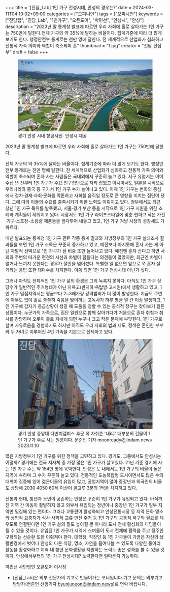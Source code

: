+++
title = '[진담_Lab] 1인 가구 전성시대, 안성의 경우는?'
date = 2024-03-11T04:10:02+09:00
categories = ["오피니언"]
tags = ["오피니언"]
keywords = ["진담랩", "진담_Lab", "1인가구", "오픈도어", "박민선", "안성시", "안성"]
description = "2023년 말 통계청 발표에 따르면 우리 사회에 홀로 살아가는 1인 가구는 750만에 달한다.전체 가구의 약 35%에 달하는 비율이다. 집계기준에 따라 더 많게 보기도 한다. 행정안전부 통계로는 천만 명에 달한다. 전 세계적으로 산업화가 심화하고 전통적 가족 의미와 역할이 축소되며 혼"
thumbnail = "1.jpg"
creator = "진담 편집부"
draft = false
+++

<figure>
  <img src="1.jpg" alt="no image" />
  <figcaption>경기 안성 시내 항공사진. 안성시 제공</figcaption>
</figure>


2023년 말 통계청 발표에 따르면 우리 사회에 홀로 살아가는 1인 가구는 750만에 달한다.

전체 가구의 약 35%에 달하는 비율이다. 집계기준에 따라 더 많게 보기도 한다. 행정안전부 통계로는 천만 명에 달한다. 전 세계적으로 산업화가 심화하고 전통적 가족 의미와 역할이 축소되며 혼자 사는 사람들은 국내외에서 꾸준히 늘고 있다. 서구 유럽서는 이미 수십 년 전부터 1인 가구가 주요 인구집단으로 자리 잡았고 아시아서도 일본을 시작으로 우리나라와 중국 등 국가서 1인 가구 수가 늘어나고 있다. 이제 1인 가구는 변화의 중심에서 정치·경제·사회·문화를 막론하고 사회를 움직일 정도로 큰 영향을 미치는 집단이 됐다. 그에 따라 이들의 수요를 충족시키기 위한 노력도 이뤄지고 있다. 정부에서도 최근 청년 1인 가구 특위를 발족했고, 서울·경기·부산 등을 시작으로 1인 가구 지원을 위한 조례와 계획들이 세워지고 있다. 시장서도 1인 가구 라이프스타일에 맞춘 편하고 작은 가전·가구·소포장-소용량 제품들을 앞다투어 내놓고 있고, 1인 가구 겨냥 시장의 성장세도 가파르다.

매년 발표되는 통계청 1인 가구 관련 각종 통계 결과와 지방정부의 1인 가구 실태조사 결과들을 보면 1인 가구 소득은 꾸준히 증가하고 있고, 예전보다 마지못해 혼자 사는 게 아닌 자발적 선택으로 1인 가구가 된 비중 또한 늘어나고 있다. 예전엔 혼자 산다고 하면 사회와 주변의 따가운 편견의 시선과 차별이 힘들다는 의견들이 많았지만, 최근엔 차별이 없거나 느끼지 못한다는 경우가 절반을 넘어섰다. 특별한 일 없으면 앞으로 쭉 혼자 살 거라는 응답 또한 대다수를 차지한다. 이쯤 되면 1인 가구 전성시대 아닌가 싶다.

그러나 아직도 전체적인 1인 가구 삶의 환경은 그리 녹록지 못하다. 아직도 1인 가구 상당수가 일반적인 주거형태가 아닌 지옥고(반지하·옥탑방·고시원)에서 생활하고 있고, 1인 가구 밀집지역서는 평균보다 2~3배가량 강력범죄가 더 많이 발생한다. 지금도 주변에 아무도 없이 홀로 쓸쓸히 죽음을 맞이하는 고독사가 하루 평균 열 건 이상 발생하고, 1인 가구에 갑자기 응급상황이 생길 때 도움을 청할 수 있는 공식적 창구는 찾아보기 힘든 상황이다. 누군가의 가족으로, 집단 일원으로 함께 살아가다가 처음으로 혼자 취침과 취사를 감당하며 오롯이 홀로 지내게 되면 누구나 크고 작은 문제에 부딪힌다. 1인 가구로 살며 자유로움을 경험하기도 하지만 아직도 우리 사회의 법과 제도, 정책은 혼인한 부부와 두 자녀로 이루어진 4인 가족을 기본으로 전제하고 있다.

<figure>
  <img src="2.jpg" alt="no image" />
  <figcaption>경기 안성 중앙대 다빈치캠퍼스 후문 쪽 자취촌 '내리.' 대부분의 건물이 1인 가구가 주로 사는 원룸이다. 문준빈 기자 moonready@jindam.news 2023.11.10</figcaption>
</figure>


많은 지방정부가 1인 가구를 위한 정책을 고민하고 있다. 경기도, 그중에서도 안성시는 어떨까? 경기에는 전국 지자체 중 가장 많은 1인 가구가 살고있다. 21년 기준 경기에 사는 1인 가구 수는 약 154만 명에 육박한다. 안성은 도 내에서도 1인 가구의 비율이 높은 지역에 속하며 그 수가 꾸준히 늘고 있다. 전통적인 도농복합형 도시이면서도 많은 수의 대학이 집중돼 있어 젊은이들의 유입이 많고, 공업지역이 많아 중장년과 외국인의 비율도 상당해 2030·4050·60세 이상이 골고루 3분의 1씩을 차지하고 있다.

전통과 현대, 청년과 노년이 공존하는 안성은 꾸준히 1인 가구가 유입되고 있다. 아직까진 지역 간 이동이 활발하지 않고 외부서 유입되는 청년이나 중장년 1인 가구가 일부 지역만 밀집돼 있는 편이다. 그러나 교통편이 활성화되고 안성전통시장 등 지역 문화 명소와 상업적 요충지가 식사·사회적 교류·안전·주거 등 1인 가구의 공통적 욕구와 필요를 채우도록 연결된다면 1인 가구 삶의 질도 높아질 뿐 아니라 도시 전체 활성화의 디딤돌이 될 수 있을 것이다. 유입된 1인 가구가 지역에 스며들어 도시 전체에 활력을 주고 정주인구화되는 선순환 또한 이줘져야 한다. 대학생, 직장인 등 1인 가구들이 가끔은 자신의 생활반경에서 벗어나 안성의 다른 식당, 명소, 자연을 들여다볼 수 있도록 다양한 동아리 활동을 활성화하고 지역 내 청년 문화생활을 지원하는 노력도 좋은 성과를 볼 수 있을 것이다. 안성에서부터의 1인 가구 전성시대? 노력한다면 얼마든지 가능하다.

박민선 사단법인 오픈도어 이사장

* [진담_Lab]은 외부 전문가의 기고로 만들어가는 코너입니다.기고 문의는 외부기고담당자(변준언 선임기자 byunjuneon@jindam.news)로 연락 바랍니다.



